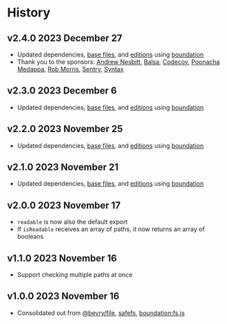# History

## v2.4.0 2023 December 27

-   Updated dependencies, [base files](https://github.com/bevry/base), and [editions](https://editions.bevry.me) using [boundation](https://github.com/bevry/boundation)
-   Thank you to the sponsors: [Andrew Nesbitt](https://nesbitt.io), [Balsa](https://balsa.com), [Codecov](https://codecov.io/), [Poonacha Medappa](https://poonachamedappa.com), [Rob Morris](https://github.com/Rob-Morris), [Sentry](https://sentry.io), [Syntax](https://syntax.fm)

## v2.3.0 2023 December 6

-   Updated dependencies, [base files](https://github.com/bevry/base), and [editions](https://editions.bevry.me) using [boundation](https://github.com/bevry/boundation)

## v2.2.0 2023 November 25

-   Updated dependencies, [base files](https://github.com/bevry/base), and [editions](https://editions.bevry.me) using [boundation](https://github.com/bevry/boundation)

## v2.1.0 2023 November 21

-   Updated dependencies, [base files](https://github.com/bevry/base), and [editions](https://editions.bevry.me) using [boundation](https://github.com/bevry/boundation)

## v2.0.0 2023 November 17

-   `readable` is now also the default export
-   If `isReadable` receives an array of paths, it now returns an array of booleans

## v1.1.0 2023 November 16

-   Support checking multiple paths at once

## v1.0.0 2023 November 16

-   Consolidated out from [@bevry/file](https://github.com/bevry/file), [safefs](https://github.com/bevry/safefs), [boundation:fs.js](https://github.com/bevry/boundation/blob/HEAD/source/fs.js)
